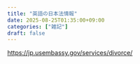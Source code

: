 ```yaml
---
title: "英語の日本法情報"
date: 2025-08-25T01:35:00+09:00
categories: ["雑記"]
draft: false
---
```


https://jp.usembassy.gov/services/divorce/
